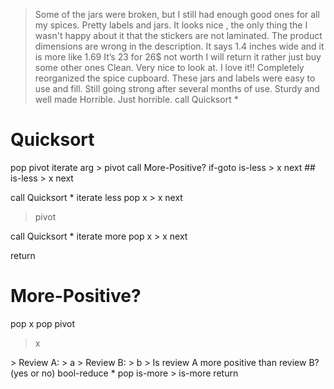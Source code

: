 > Some of the jars were broken, but I still had enough good ones for all my spices. Pretty labels and jars.
> It looks nice , the only thing the I wasn't happy about it that the stickers are not laminated.
> The product dimensions are wrong in the description. It says 1.4 inches wide and it is more like 1.69
> It’s 23 for 26$ not worth I will return it rather just buy some other ones
> Clean. Very nice to look at. I love it!!
> Completely reorganized the spice cupboard. These jars and labels were easy to use and fill. Still going strong after several months of use.
> Sturdy and well made
> Horrible. Just horrible.
call Quicksort *
# Quicksort
pop pivot
iterate arg
    > pivot
    call More-Positive?
    if-goto is-less
        <more>
        > x
        </more>
        next
    ## is-less
        <less>
        > x
        </less>
        next

<less>
call Quicksort *
</less>
iterate less
    pop x
    > x
    next

> pivot

<more>
call Quicksort *
</more>
iterate more
    pop x
    > x
    next

return

# More-Positive?
pop x
pop pivot
> x
<comparison>
> Review A:
> a
> Review B:
> b
> Is review A more positive than review B? (yes or no)
bool-reduce *
pop is-more
</comparison>
> is-more
return
